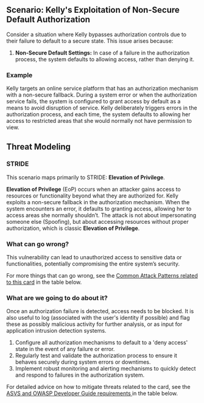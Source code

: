 ## Scenario: Kelly's Exploitation of Non-Secure Default Authorization

Consider a situation where Kelly bypasses authorization controls due to their failure to default to a secure state. This issue arises because:

1. **Non-Secure Default Settings:** In case of a failure in the authorization process, the system defaults to allowing access, rather than denying it.

### Example

Kelly targets an online service platform that has an authorization mechanism with a non-secure fallback. During a system error or when the authorization service fails, the system is configured to grant access by default as a means to avoid disruption of service. Kelly deliberately triggers errors in the authorization process, and each time, the system defaults to allowing her access to restricted areas that she would normally not have permission to view.

## Threat Modeling

### STRIDE

This scenario maps primarily to STRIDE: **Elevation of Privilege**.

**Elevation of Privilege** (EoP) occurs when an attacker gains access to resources or functionality beyond what they are authorized for.
Kelly exploits a non-secure fallback in the authorization mechanism. When the system encounters an error, it defaults to granting access, allowing her to access areas she normally shouldn’t.
The attack is not about impersonating someone else (Spoofing), but about accessing resources without proper authorization, which is classic **Elevation of Privilege**.

### What can go wrong?

This vulnerability can lead to unauthorized access to sensitive data or functionalities, potentially compromising the entire system’s security.

For more things that can go wrong, see the [Common Attack Patterns related to this card](#mapping 'Common Attack Patterns related to this card [internal]') in the table below.

### What are we going to do about it?

Once an authorization failure is detected, access needs to be blocked. It is also useful to log (associated with the user's identity if possible) and flag these as possibly malicious activity for further analysis, or as input for application intrusion detection systems.

1. Configure all authorization mechanisms to default to a 'deny access' state in the event of any failure or error.
2. Regularly test and validate the authorization process to ensure it behaves securely during system errors or downtimes.
3. Implement robust monitoring and alerting mechanisms to quickly detect and respond to failures in the authorization system.

For detailed advice on how to mitigate threats related to the card, see the [ASVS and OWASP Developer Guide requirements ](#mapping 'ASVS and OWASP Developer Guide requirements [internal]') in the table below.
